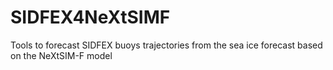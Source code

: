 # SIDFEX4NeXtSIMF
Tools to forecast SIDFEX buoys trajectories from the sea ice forecast based on the NeXtSIM-F model
